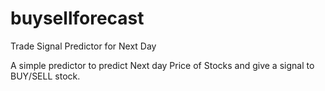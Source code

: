 # buysellforecast
Trade Signal Predictor for Next Day

A simple predictor to predict Next day Price of Stocks and give a signal to BUY/SELL stock.
